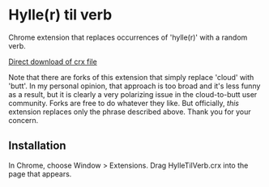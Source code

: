 Hylle(r) til verb
=============

Chrome extension that replaces occurrences of 'hylle(r)' with a random verb.

[Direct download of crx file](https://github.com/Oisann/hylle-til-verb/blob/master/HylleTilVerb.crx?raw=true)

Note that there are forks of this extension that simply replace 'cloud' with 'butt'.
In my personal opinion, that approach is too broad and it's less funny as a result, but it is clearly a very
polarizing issue in the cloud-to-butt user community.  Forks are free to do whatever they like.  But officially, _this_ extension replaces only the phrase described above. Thank you for your concern.

Installation
------------

In Chrome, choose Window > Extensions.  Drag HylleTilVerb.crx into the page that appears.
